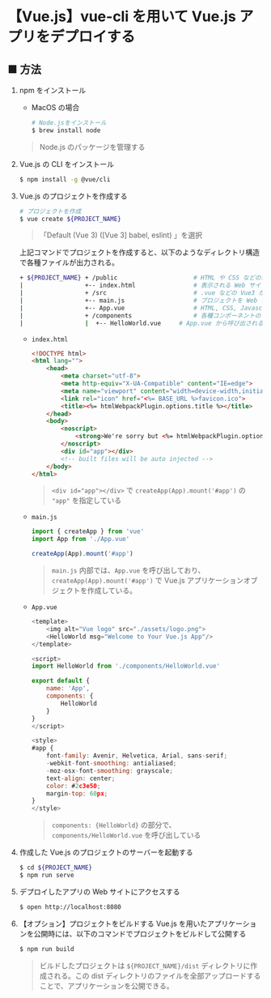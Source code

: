 # 【Vue.js】vue-cli を用いて Vue.js アプリをデプロイする

## ■ 方法

1. npm をインストール
	- MacOS の場合
		```sh
		# Node.jsをインストール
		$ brew install node
		```

	> Node.js のパッケージを管理する

1. Vue.js の CLI をインストール
	```sh
	$ npm install -g @vue/cli
	```

1. Vue.js のプロジェクトを作成する
	```sh
	# プロジェクトを作成
	$ vue create ${PROJECT_NAME}
	```

	> 「Default (Vue 3) ([Vue 3] babel, eslint) 」を選択

	上記コマンドでプロジェクトを作成すると、以下のようなディレクトリ構造で各種ファイルが出力される。

	```sh
	+ ${PROJECT_NAME} + /public         			# HTML や CSS などの公開ファイル
	|                 +-- index.html    			# 表示される Web サイト。
	|                 + /src            			# .vue などの Vue3 が作成した各種ソースファイル
	|                 +-- main.js       			# プロジェクトを Web アプリケーションとして実行した場合に、最初に実行されるスクリプト。
	|                 +-- App.vue       			# HTML, CSS, Javascropt をまとめた vue ファイル。コンポーネント定義も vue ファイルで行う
	|                 + /components     			# 各種コンポーネントの vue ファイルを保管
	|                 |  +-- HelloWorld.vue  	# App.vue から呼び出されるコンポーネント
	```

	- `index.html`
		```html
		<!DOCTYPE html>
		<html lang="">
			<head>
				<meta charset="utf-8">
				<meta http-equiv="X-UA-Compatible" content="IE=edge">
				<meta name="viewport" content="width=device-width,initial-scale=1.0">
				<link rel="icon" href="<%= BASE_URL %>favicon.ico">
				<title><%= htmlWebpackPlugin.options.title %></title>
			</head>
			<body>
				<noscript>
					<strong>We're sorry but <%= htmlWebpackPlugin.options.title %> doesn't work properly without JavaScript enabled. Please enable it to continue.</strong>
				</noscript>
				<div id="app"></div>
				<!-- built files will be auto injected -->
			</body>
		</html>
		```

		> `<div id="app"></div>` で `createApp(App).mount('#app')` の `"app"` を指定している

	- `main.js`
		```js
		import { createApp } from 'vue'
		import App from './App.vue'

		createApp(App).mount('#app')
		```

		> `main.js` 内部では、`App.vue` を呼び出しており、`createApp(App).mount('#app')` で Vue.js アプリケーションオブジェクトを作成している。

	- `App.vue`
		```js
		<template>
			<img alt="Vue logo" src="./assets/logo.png">
			<HelloWorld msg="Welcome to Your Vue.js App"/>
		</template>

		<script>
		import HelloWorld from './components/HelloWorld.vue'

		export default {
			name: 'App',
			components: {
				HelloWorld
			}
		}
		</script>

		<style>
		#app {
			font-family: Avenir, Helvetica, Arial, sans-serif;
			-webkit-font-smoothing: antialiased;
			-moz-osx-font-smoothing: grayscale;
			text-align: center;
			color: #2c3e50;
			margin-top: 60px;
		}
		</style>
		```

		> `components: {HelloWorld}` の部分で、`components/HelloWorld.vue` を呼び出している
	
1. 作成した Vue.js のプロジェクトのサーバーを起動する
	```sh
	$ cd ${PROJECT_NAME}
	$ npm run serve
	```

1. デプロイしたアプリの Web サイトにアクセスする
	```sh
	$ open http://localhost:8080
	```
    
1. 【オプション】プロジェクトをビルドする
	Vue.js を用いたアプリケーションを公開時には、以下のコマンドでプロジェクトをビルドして公開する
	```sh
	$ npm run build
	```

	> ビルドしたプロジェクトは `${PROJECT_NAME}/dist` ディレクトリに作成される。この dist ディレクトリのファイルを全部アップロードすることで、アプリケーションを公開できる。

